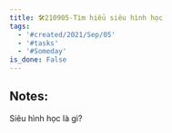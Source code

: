 ```yaml
---
title: 🛠️210905-Tìm hiểu siêu hình học
tags:
  - '#created/2021/Sep/05'
  - '#tasks'
  - '#Someday'
is_done: False
---
```


## Notes:
Siêu hình học là gì?
